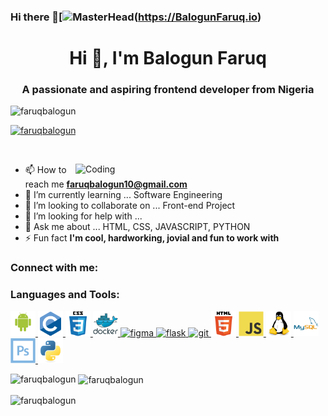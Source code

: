 ### Hi there 👋[![MasterHead]([https://media.giphy.com/media/v1.Y2lkPTc5MGI3NjExdjl6N3RqZmRwdTk2bTZ6YnBnMWpkeTY2YmY0MDh3NWl6dHA2cnZjbiZlcD12MV9pbnRlcm5hbF9naWZfYnlfaWQmY3Q9Zw/CcwLAV11cALh3OuEJ5/giphy.gif])(https://BalogunFaruq.io)<!-- Update this Portfolio link later -->
<h1 align="center">Hi 👋, I'm Balogun Faruq</h1>
<h3 align="center">A passionate and aspiring frontend developer from Nigeria</h3>


<p align="left"> <img src="https://komarev.com/ghpvc/?username=faruqbalogun&label=Profile%20views&color=0e75b6&style=flat" alt="faruqbalogun" /> </p>

<p align="left"> <a href="https://github.com/ryo-ma/github-profile-trophy"><img src="https://github-profile-trophy.vercel.app/?username=faruqbalogun" alt="faruqbalogun" /></a> </p>

<p align="left"> <a href="https://twitter.com/" target="blank"><img src="https://img.shields.io/twitter/follow/?logo=twitter&style=for-the-badge" alt="" /></a> </p>
<img align="right" alt="Coding" width="400" src="https://media.giphy.com/media/v1.Y2lkPTc5MGI3NjExeXlxaDNsaHpmb2wxY3JwcmlndzJ5emczdTcxa3d6b2ZteGR4NmVjbCZlcD12MV9pbnRlcm5hbF9naWZfYnlfaWQmY3Q9Zw/L1R1tvI9svkIWwpVYr/giphy.gif">

- 📫 How to reach me **faruqbalogun10@gmail.com**
- 🌱 I’m currently learning ... Software Engineering
- 👯 I’m looking to collaborate on ... Front-end Project
- 🤔 I’m looking for help with ...
- 💬 Ask me about ... HTML, CSS, JAVASCRIPT, PYTHON
- ⚡ Fun fact **I'm cool, hardworking, jovial and fun to work with**

<h3 align="left">Connect with me:</h3>
<p align="left">
</p>

<h3 align="left">Languages and Tools:</h3>
<p align="left"> <a href="https://developer.android.com" target="_blank" rel="noreferrer"> <img src="https://raw.githubusercontent.com/devicons/devicon/master/icons/android/android-original-wordmark.svg" alt="android" width="40" height="40"/> </a> <a href="https://www.cprogramming.com/" target="_blank" rel="noreferrer"> <img src="https://raw.githubusercontent.com/devicons/devicon/master/icons/c/c-original.svg" alt="c" width="40" height="40"/> </a> <a href="https://www.w3schools.com/css/" target="_blank" rel="noreferrer"> <img src="https://raw.githubusercontent.com/devicons/devicon/master/icons/css3/css3-original-wordmark.svg" alt="css3" width="40" height="40"/> </a> <a href="https://www.docker.com/" target="_blank" rel="noreferrer"> <img src="https://raw.githubusercontent.com/devicons/devicon/master/icons/docker/docker-original-wordmark.svg" alt="docker" width="40" height="40"/> </a> <a href="https://www.figma.com/" target="_blank" rel="noreferrer"> <img src="https://www.vectorlogo.zone/logos/figma/figma-icon.svg" alt="figma" width="40" height="40"/> </a> <a href="https://flask.palletsprojects.com/" target="_blank" rel="noreferrer"> <img src="https://www.vectorlogo.zone/logos/pocoo_flask/pocoo_flask-icon.svg" alt="flask" width="40" height="40"/> </a> <a href="https://git-scm.com/" target="_blank" rel="noreferrer"> <img src="https://www.vectorlogo.zone/logos/git-scm/git-scm-icon.svg" alt="git" width="40" height="40"/> </a> <a href="https://www.w3.org/html/" target="_blank" rel="noreferrer"> <img src="https://raw.githubusercontent.com/devicons/devicon/master/icons/html5/html5-original-wordmark.svg" alt="html5" width="40" height="40"/> </a> <a href="https://developer.mozilla.org/en-US/docs/Web/JavaScript" target="_blank" rel="noreferrer"> <img src="https://raw.githubusercontent.com/devicons/devicon/master/icons/javascript/javascript-original.svg" alt="javascript" width="40" height="40"/> </a> <a href="https://www.linux.org/" target="_blank" rel="noreferrer"> <img src="https://raw.githubusercontent.com/devicons/devicon/master/icons/linux/linux-original.svg" alt="linux" width="40" height="40"/> </a> <a href="https://www.mysql.com/" target="_blank" rel="noreferrer"> <img src="https://raw.githubusercontent.com/devicons/devicon/master/icons/mysql/mysql-original-wordmark.svg" alt="mysql" width="40" height="40"/> </a> <a href="https://www.photoshop.com/en" target="_blank" rel="noreferrer"> <img src="https://raw.githubusercontent.com/devicons/devicon/master/icons/photoshop/photoshop-line.svg" alt="photoshop" width="40" height="40"/> </a> <a href="https://www.python.org" target="_blank" rel="noreferrer"> <img src="https://raw.githubusercontent.com/devicons/devicon/master/icons/python/python-original.svg" alt="python" width="40" height="40"/> </a> </p>

<p><img align="left" src="https://github-readme-stats.vercel.app/api/top-langs?username=faruqbalogun&show_icons=true&locale=en&layout=compact" alt="faruqbalogun" /></p>

<p>&nbsp;<img align="center" src="https://github-readme-stats.vercel.app/api?username=faruqbalogun&show_icons=true&locale=en" alt="faruqbalogun" /></p>

<p><img align="center" src="https://github-readme-streak-stats.herokuapp.com/?user=faruqbalogun&" alt="faruqbalogun" /></p>


<!--
**FaruqBalogun/FaruqBalogun** is a ✨ _special_ ✨ repository because its `README.md` (this file) appears on your GitHub profile.

Here are some ideas to get you started:

- 🔭 I’m currently working on ... 
- 🌱 I’m currently learning ... Software Engineering
- 👯 I’m looking to collaborate on ... Front-end Project
- 🤔 I’m looking for help with ...
- 💬 Ask me about ... HTML, CSS, JAVASCRIPT, PYTHON
- 📫 How to reach me: ... faruqbalogun10@gmail.com
- 😄 Pronouns: ...
- ⚡ Fun fact: ... I'm cool, jovial and fun to work with...
-->
